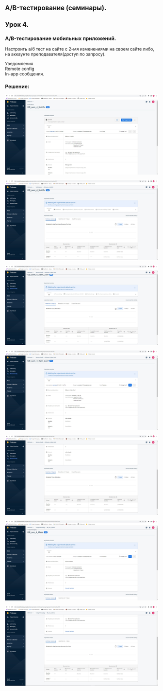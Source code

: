 ## A/B-тестирование (семинары).
## Урок 4.
### A/B-тестирование мобильных приложений.

Настроить а/б тест на сайте с 2-мя изменениями на своем сайте либо,  
на аккаунте преподавателя(доступ по запросу).

Уведомления  
Remote config  
In-app сообщения.

### Решение:

![](1_Notific_1.jpg)

![](1_Notific_2.jpg)

![](2_Rem_Conf_1.jpg)

![](2_Rem_Conf_2.jpg)

![](2_Rem_Conf_3.jpg)

![](3_Mess_1.jpg)

![](3_Mess_2.jpg)
